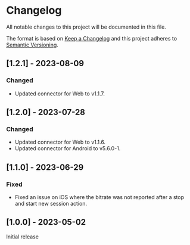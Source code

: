 # Changelog

All notable changes to this project will be documented in this file.

The format is based on [Keep a Changelog](http://keepachangelog.com/en/1.0.0/)
and this project adheres to [Semantic Versioning](http://semver.org/spec/v2.0.0.html).

## [1.2.1] - 2023-08-09

### Changed

- Updated connector for Web to v1.1.7.

## [1.2.0] - 2023-07-28

### Changed

- Updated connector for Web to v1.1.6.
- Updated connector for Android to v5.6.0-1.

## [1.1.0] - 2023-06-29

### Fixed

- Fixed an issue on iOS where the bitrate was not reported after a stop and start new session action.

## [1.0.0] - 2023-05-02

Initial release

